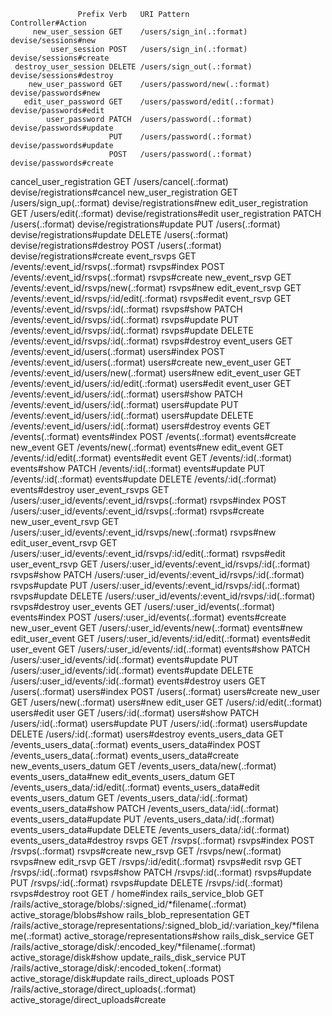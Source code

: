                    Prefix Verb   URI Pattern                                                                              Controller#Action
         new_user_session GET    /users/sign_in(.:format)                                                                 devise/sessions#new
             user_session POST   /users/sign_in(.:format)                                                                 devise/sessions#create
     destroy_user_session DELETE /users/sign_out(.:format)                                                                devise/sessions#destroy
        new_user_password GET    /users/password/new(.:format)                                                            devise/passwords#new
       edit_user_password GET    /users/password/edit(.:format)                                                           devise/passwords#edit
            user_password PATCH  /users/password(.:format)                                                                devise/passwords#update
                          PUT    /users/password(.:format)                                                                devise/passwords#update
                          POST   /users/password(.:format)                                                                devise/passwords#create
 cancel_user_registration GET    /users/cancel(.:format)                                                                  devise/registrations#cancel
    new_user_registration GET    /users/sign_up(.:format)                                                                 devise/registrations#new
   edit_user_registration GET    /users/edit(.:format)                                                                    devise/registrations#edit
        user_registration PATCH  /users(.:format)                                                                         devise/registrations#update
                          PUT    /users(.:format)                                                                         devise/registrations#update
                          DELETE /users(.:format)                                                                         devise/registrations#destroy
                          POST   /users(.:format)                                                                         devise/registrations#create
              event_rsvps GET    /events/:event_id/rsvps(.:format)                                                        rsvps#index
                          POST   /events/:event_id/rsvps(.:format)                                                        rsvps#create
           new_event_rsvp GET    /events/:event_id/rsvps/new(.:format)                                                    rsvps#new
          edit_event_rsvp GET    /events/:event_id/rsvps/:id/edit(.:format)                                               rsvps#edit
               event_rsvp GET    /events/:event_id/rsvps/:id(.:format)                                                    rsvps#show
                          PATCH  /events/:event_id/rsvps/:id(.:format)                                                    rsvps#update
                          PUT    /events/:event_id/rsvps/:id(.:format)                                                    rsvps#update
                          DELETE /events/:event_id/rsvps/:id(.:format)                                                    rsvps#destroy
              event_users GET    /events/:event_id/users(.:format)                                                        users#index
                          POST   /events/:event_id/users(.:format)                                                        users#create
           new_event_user GET    /events/:event_id/users/new(.:format)                                                    users#new
          edit_event_user GET    /events/:event_id/users/:id/edit(.:format)                                               users#edit
               event_user GET    /events/:event_id/users/:id(.:format)                                                    users#show
                          PATCH  /events/:event_id/users/:id(.:format)                                                    users#update
                          PUT    /events/:event_id/users/:id(.:format)                                                    users#update
                          DELETE /events/:event_id/users/:id(.:format)                                                    users#destroy
                   events GET    /events(.:format)                                                                        events#index
                          POST   /events(.:format)                                                                        events#create
                new_event GET    /events/new(.:format)                                                                    events#new
               edit_event GET    /events/:id/edit(.:format)                                                               events#edit
                    event GET    /events/:id(.:format)                                                                    events#show
                          PATCH  /events/:id(.:format)                                                                    events#update
                          PUT    /events/:id(.:format)                                                                    events#update
                          DELETE /events/:id(.:format)                                                                    events#destroy
         user_event_rsvps GET    /users/:user_id/events/:event_id/rsvps(.:format)                                         rsvps#index
                          POST   /users/:user_id/events/:event_id/rsvps(.:format)                                         rsvps#create
      new_user_event_rsvp GET    /users/:user_id/events/:event_id/rsvps/new(.:format)                                     rsvps#new
     edit_user_event_rsvp GET    /users/:user_id/events/:event_id/rsvps/:id/edit(.:format)                                rsvps#edit
          user_event_rsvp GET    /users/:user_id/events/:event_id/rsvps/:id(.:format)                                     rsvps#show
                          PATCH  /users/:user_id/events/:event_id/rsvps/:id(.:format)                                     rsvps#update
                          PUT    /users/:user_id/events/:event_id/rsvps/:id(.:format)                                     rsvps#update
                          DELETE /users/:user_id/events/:event_id/rsvps/:id(.:format)                                     rsvps#destroy
              user_events GET    /users/:user_id/events(.:format)                                                         events#index
                          POST   /users/:user_id/events(.:format)                                                         events#create
           new_user_event GET    /users/:user_id/events/new(.:format)                                                     events#new
          edit_user_event GET    /users/:user_id/events/:id/edit(.:format)                                                events#edit
               user_event GET    /users/:user_id/events/:id(.:format)                                                     events#show
                          PATCH  /users/:user_id/events/:id(.:format)                                                     events#update
                          PUT    /users/:user_id/events/:id(.:format)                                                     events#update
                          DELETE /users/:user_id/events/:id(.:format)                                                     events#destroy
                    users GET    /users(.:format)                                                                         users#index
                          POST   /users(.:format)                                                                         users#create
                 new_user GET    /users/new(.:format)                                                                     users#new
                edit_user GET    /users/:id/edit(.:format)                                                                users#edit
                     user GET    /users/:id(.:format)                                                                     users#show
                          PATCH  /users/:id(.:format)                                                                     users#update
                          PUT    /users/:id(.:format)                                                                     users#update
                          DELETE /users/:id(.:format)                                                                     users#destroy
        events_users_data GET    /events_users_data(.:format)                                                             events_users_data#index
                          POST   /events_users_data(.:format)                                                             events_users_data#create
   new_events_users_datum GET    /events_users_data/new(.:format)                                                         events_users_data#new
  edit_events_users_datum GET    /events_users_data/:id/edit(.:format)                                                    events_users_data#edit
       events_users_datum GET    /events_users_data/:id(.:format)                                                         events_users_data#show
                          PATCH  /events_users_data/:id(.:format)                                                         events_users_data#update
                          PUT    /events_users_data/:id(.:format)                                                         events_users_data#update
                          DELETE /events_users_data/:id(.:format)                                                         events_users_data#destroy
                    rsvps GET    /rsvps(.:format)                                                                         rsvps#index
                          POST   /rsvps(.:format)                                                                         rsvps#create
                 new_rsvp GET    /rsvps/new(.:format)                                                                     rsvps#new
                edit_rsvp GET    /rsvps/:id/edit(.:format)                                                                rsvps#edit
                     rsvp GET    /rsvps/:id(.:format)                                                                     rsvps#show
                          PATCH  /rsvps/:id(.:format)                                                                     rsvps#update
                          PUT    /rsvps/:id(.:format)                                                                     rsvps#update
                          DELETE /rsvps/:id(.:format)                                                                     rsvps#destroy
                     root GET    /                                                                                        home#index
       rails_service_blob GET    /rails/active_storage/blobs/:signed_id/*filename(.:format)                               active_storage/blobs#show
rails_blob_representation GET    /rails/active_storage/representations/:signed_blob_id/:variation_key/*filename(.:format) active_storage/representations#show
       rails_disk_service GET    /rails/active_storage/disk/:encoded_key/*filename(.:format)                              active_storage/disk#show
update_rails_disk_service PUT    /rails/active_storage/disk/:encoded_token(.:format)                                      active_storage/disk#update
     rails_direct_uploads POST   /rails/active_storage/direct_uploads(.:format)                                           active_storage/direct_uploads#create
